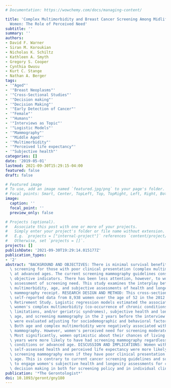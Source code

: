 ```yaml
---
# Documentation: https://wowchemy.com/docs/managing-content/

title: 'Complex Multimorbidity and Breast Cancer Screening Among Midlife and Older
  Women: The Role of Perceived Need'
subtitle: ''
summary: ''
authors:
- David F. Warner
- Siran M. Koroukian
- Nicholas K. Schiltz
- Kathleen A. Smyth
- Gregory S. Cooper
- Cynthia Owusu
- Kurt C. Stange
- Nathan A. Berger
tags:
- '"Aged"'
- '"Breast Neoplasms"'
- '"Cross-Sectional Studies"'
- '"Decision making"'
- '"Decision Making"'
- '"Early Detection of Cancer"'
- '"Female"'
- '"Humans"'
- '"Interviews as Topic"'
- '"Logistic Models"'
- '"Mammography"'
- '"Middle Aged"'
- '"Multimorbidity"'
- '"Perceived life expectancy"'
- '"Subjective health"'
categories: []
date: '2019-05-01'
lastmod: 2021-09-30T15:29:15-04:00
featured: false
draft: false

# Featured image
# To use, add an image named `featured.jpg/png` to your page's folder.
# Focal points: Smart, Center, TopLeft, Top, TopRight, Left, Right, BottomLeft, Bottom, BottomRight.
image:
  caption: ''
  focal_point: ''
  preview_only: false

# Projects (optional).
#   Associate this post with one or more of your projects.
#   Simply enter your project's folder or file name without extension.
#   E.g. `projects = ["internal-project"]` references `content/project/deep-learning/index.md`.
#   Otherwise, set `projects = []`.
projects: []
publishDate: '2021-09-30T19:29:14.015177Z'
publication_types:
- '2'
abstract: "BACKGROUND AND OBJECTIVES: There is minimal survival benefit to cancer\
  \ screening for those with poor clinical presentation (complex multimorbidity) or\
  \ at advanced ages. The current screening mammography guidelines consider these\
  \ objective indicators. There has been less attention, however, to women's subjective\
  \ assessment of screening need. This study examines the interplay between complex\
  \ multimorbidity, age, and subjective assessments of health and longevity for screening\
  \ mammography receipt. RESEARCH DESIGN AND METHOD: This cross-sectional study uses\
  \ self-reported data from 8,938 women over the age of 52 in the 2012 Health and\
  \ Retirement Study. Logistic regression models estimated the association between\
  \ women's complex multimorbidity (co-occurrence of chronic conditions, functional\
  \ limitations, and/or geriatric syndromes), subjective health and longevity assessments,\
  \ age, and screening mammography in the 2 years before the interview. These associations\
  \ were evaluated adjusting for sociodemographic and behavioral factors. RESULTS:\
  \ Both age and complex multimorbidity were negatively associated with screening\
  \ mammography. However, women's perceived need for screening moderated these effects.\
  \ Most significantly, women optimistic about their chances of living another 10-15\
  \ years were more likely to have had screening mammography regardless of their health\
  \ conditions or advanced age. DISCUSSION AND IMPLICATIONS: Women with more favorable\
  \ self-assessed health and perceived life expectancy were more likely to receive\
  \ screening mammography even if they have poor clinical presentation or advanced\
  \ age. This is contrary to current cancer screening guidelines and suggests an opportunity\
  \ to engage women's subjective health and longevity assessments for cancer screening\
  \ decision making in both for screening policy and in individual clinician recommendations."
publication: '*The Gerontologist*'
doi: 10.1093/geront/gny180
---
```


